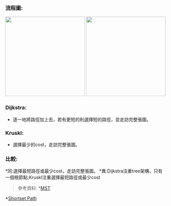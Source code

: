 ### 流程圖:
<img src='https://github.com/OPlobo/Learning/blob/master/idea/MST.jpg' height=250 weight =250>
<img src='https://github.com/OPlobo/Learning/blob/master/idea/Shortest%20Path.jpg' height=250 weight =250>


### Dijkstra:
* 逐一地將路徑加上去，若有更短的則選擇短的路徑，並走訪完整張圖。
### Kruskl:
* 選擇最少的cost，走訪完整張圖。
### 比較:
*同:選擇最短路徑或最少cost，走訪完整張圖。
*異:Dijkstra注重tree架構，只有一個根節點;Kruskl注重選擇最短路徑或最少cost
>參考資料:
*[MST](https://docs.google.com/presentation/d/e/2PACX-1vTorNDEyhYA4ZAt5jEqOmFs2cQiUAYvkTp-R0DOn9B3c1MuUecV-a1wNakFIrJxA6AoUFGzbl3OQBIJ/pub?start=false&loop=false&delayms=3000&slide=id.p)

*[Shortset Path](https://docs.google.com/presentation/d/e/2PACX-1vTgHO5AkHJS6iN6bnnBMMdHv6E4rabnrC0KwyTRfjad8Ab3IQjbnGvZuQOjDC9t7nKqeroiwcuasJrI/pub?start=false&loop=false&delayms=3000&slide=id.g7b9afdb0e7_0_4)
